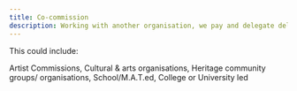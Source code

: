 ```yaml
---
title: Co-commission 
description: Working with another organisation, we pay and delegate delivery to external organisations/artists. We will have a contract in place with agreed outcomes, milestones and deliverables. 
---
```


This could include: 

Artist Commissions, Cultural & arts organisations, Heritage community groups/ organisations, School/M.A.T.ed, College or University led  

